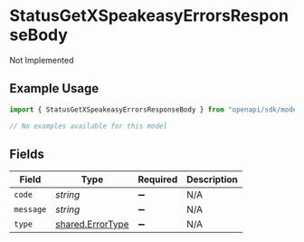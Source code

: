# StatusGetXSpeakeasyErrorsResponseBody

Not Implemented

## Example Usage

```typescript
import { StatusGetXSpeakeasyErrorsResponseBody } from "openapi/sdk/models/errors";

// No examples available for this model
```

## Fields

| Field                                                       | Type                                                        | Required                                                    | Description                                                 |
| ----------------------------------------------------------- | ----------------------------------------------------------- | ----------------------------------------------------------- | ----------------------------------------------------------- |
| `code`                                                      | *string*                                                    | :heavy_minus_sign:                                          | N/A                                                         |
| `message`                                                   | *string*                                                    | :heavy_minus_sign:                                          | N/A                                                         |
| `type`                                                      | [shared.ErrorType](../../../sdk/models/shared/errortype.md) | :heavy_minus_sign:                                          | N/A                                                         |